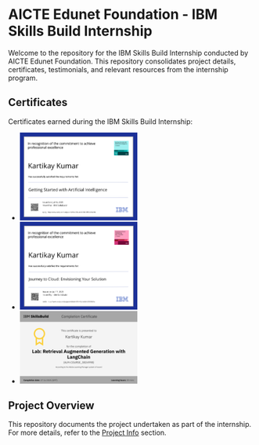 # AICTE Edunet Foundation - IBM Skills Build Internship

Welcome to the repository for the IBM Skills Build Internship conducted by AICTE Edunet Foundation. This repository consolidates project details, certificates, testimonials, and relevant resources from the internship program.

## Certificates

Certificates earned during the IBM Skills Build Internship:

- <img src="certificates/Getting started with AI.png" alt="Getting satrted with AI" width="50%">
- <img src="certificates/Journey to Cloud.png" alt="Journey to Cloud" width="50%">
- <img src="certificates/RAG Lab.png" alt="RAG Lab" width="50%">


## Project Overview

This repository documents the project undertaken as part of the internship. For more details, refer to the [Project Info](./project-info/README.md) section.
